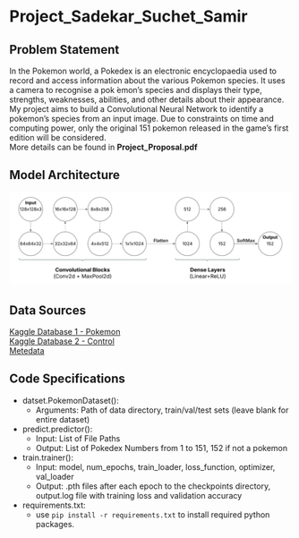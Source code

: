 # Project_Sadekar_Suchet_Samir

## Problem Statement

In the Pokemon world, a Pokedex is an electronic encyclopaedia used to record and access
information about the various Pokemon species. It uses a camera to recognise a pok ́emon’s
species and displays their type, strengths, weaknesses, abilities, and other details about
their appearance. My project aims to build a Convolutional Neural Network to identify
a pokemon’s species from an input image. Due to constraints on time and computing power,
only the original 151 pokemon released in the game’s first edition will be considered.  
More details can be found in __Project_Proposal.pdf__  

## Model Architecture  

![Model architecture](NetworkArchitecture.png "Model Architecture")  

## Data Sources  
[Kaggle Database 1 - Pokemon](https://www.kaggle.com/datasets/noodulz/pokemon-dataset-1000/code)  
[Kaggle Database 2 - Control](https://www.kaggle.com/datasets/rhtsingh/google-universal-image-embeddings-128x128)  
[Metedata](https://pokemondb.net/tools/text-list)  

## Code Specifications

* datset.PokemonDataset():
    * Arguments: Path of data directory, train/val/test sets (leave blank for entire dataset)
* predict.predictor():  
    * Input: List of File Paths
    * Output: List of Pokedex Numbers from 1 to 151, 152 if not a pokemon
* train.trainer():
    * Input: model, num_epochs, train_loader, loss_function, optimizer, val_loader
    * Output: .pth files after each epoch to the checkpoints directory, output.log file with training loss and validation accuracy
* requirements.txt: 
    * use `pip install -r requirements.txt` to install required python packages.